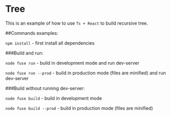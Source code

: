 # Tree

This is an example of how to use `Ts + React` to build recursive tree.

##Commands examples:

`npm install` - first install all dependencies

###Build and run:

`node fuse run` - build in development mode and run dev-server

`node fuse run --prod` - build in production mode (files are minified) and run dev-server


###Build without running dev-server:

`node fuse build` - build in development mode

`node fuse build --prod` - build in production mode (files are minified)
